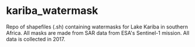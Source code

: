 # kariba_watermask
Repo of shapefiles (.sh) containing watermasks for Lake Kariba in southern Africa. All masks are made from SAR data from ESA's Sentinel-1 mission. All data is collected in 2017.

